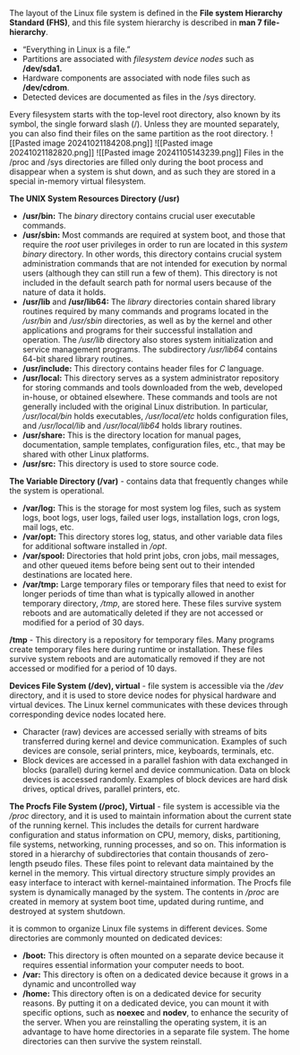 The layout of the Linux file system is defined in the **File system Hierarchy Standard (FHS)**, and this file system hierarchy is described in **man 7 file-hierarchy**.

- “Everything in Linux is a file.” 
- Partitions are associated with _filesystem device nodes_ such as **/dev/sda1.** 
- Hardware components are associated with node files such as **/dev/cdrom**. 
- Detected devices are documented as files in the /sys directory.

Every filesystem starts with the top-level root directory, also known by its symbol, the single forward slash (/). Unless they are mounted separately, you can also find their files on the same partition as the root directory.
![[Pasted image 20241021184208.png]]
![[Pasted image 20241021182820.png]]
![[Pasted image 20241105143239.png]]
Files in the /proc and /sys directories are filled only during the boot process and disappear when a system is shut down, and as such they are stored in a special in-memory virtual filesystem.

**The UNIX System Resources Directory (/usr)**

- **/usr/bin:** The _binary_ directory contains crucial user executable commands.
- **/usr/sbin:** Most commands are required at system boot, and those that require the _root_ user privileges in order to run are located in this _system binary_ directory. In other words, this directory contains crucial system administration commands that are not intended for execution by normal users (although they can still run a few of them). This directory is not included in the default search path for normal users because of the nature of data it holds.
- **/usr/lib** and **/usr/lib64:** The _library_ directories contain shared library routines required by many commands and programs located in the _/usr/bin_ and _/usr/sbin_ directories, as well as by the kernel and other applications and programs for their successful installation and operation. The _/usr/lib_ directory also stores system initialization and service management programs. The subdirectory _/usr/lib64_ contains 64-bit shared library routines.
- **/usr/include:** This directory contains header files for _C_ language.
- **/usr/local:** This directory serves as a system administrator repository for storing commands and tools downloaded from the web, developed in-house, or obtained elsewhere. These commands and tools are not generally included with the original Linux distribution. In particular, _/usr/local/bin_ holds executables, _/usr/local/etc_ holds configuration files, and _/usr/local/lib_ and _/usr/local/lib64_ holds library routines.
- **/usr/share:** This is the directory location for manual pages, documentation, sample templates, configuration files, etc., that may be shared with other Linux platforms.
- **/usr/src:** This directory is used to store source code.

**The Variable Directory (/var)** - contains data that frequently changes while the system is operational.

- **/var/log:** This is the storage for most system log files, such as system logs, boot logs, user logs, failed user logs, installation logs, cron logs, mail logs, etc.
- **/var/opt:** This directory stores log, status, and other variable data files for additional software installed in _/opt_.
- **/var/spool:** Directories that hold print jobs, cron jobs, mail messages, and other queued items before being sent out to their intended destinations are located here.
- **/var/tmp:** Large temporary files or temporary files that need to exist for longer periods of time than what is typically allowed in another temporary directory, _/tmp_, are stored here. These files survive system reboots and are automatically deleted if they are not accessed or modified for a period of 30 days.

**/tmp** - This directory is a repository for temporary files. Many programs create temporary files here during runtime or installation. These files survive system reboots and are automatically removed if they are not accessed or modified for a period of 10 days.

**Devices File System (/dev), virtual** - file system is accessible via the _/dev_ directory, and it is used to store device nodes for physical hardware and virtual devices. The Linux kernel communicates with these devices through corresponding device nodes located here.
- Character (raw) devices are accessed serially with streams of bits transferred during kernel and device communication. Examples of such devices are console, serial printers, mice, keyboards, terminals, etc.
- Block devices are accessed in a parallel fashion with data exchanged in blocks (parallel) during kernel and device communication. Data on block devices is accessed randomly. Examples of block devices are hard disk drives, optical drives, parallel printers, etc.

**The Procfs File System (/proc), Virtual** - file system is accessible via the _/proc_ directory, and it is used to maintain information about the current state of the running kernel. This includes the details for current hardware configuration and status information on CPU, memory, disks, partitioning, file systems, networking, running processes, and so on. This information is stored in a hierarchy of subdirectories that contain thousands of zero-length pseudo files. These files point to relevant data maintained by the kernel in the memory. This virtual directory structure simply provides an easy interface to interact with kernel-maintained information. The Procfs file system is dynamically managed by the system. The contents in _/proc_ are created in memory at system boot time, updated during runtime, and destroyed at system shutdown.


it is common to organize Linux file systems in different devices. Some directories are commonly mounted on dedicated devices:
- **/boot:** This directory is often mounted on a separate device because it requires essential information your computer needs to boot.
- **/var:** This directory is often on a dedicated device because it grows in a dynamic and uncontrolled way
- **/home:** This directory often is on a dedicated device for security reasons. By putting it on a dedicated device, you can mount it with specific options, such as **noexec** and **nodev**, to enhance the security of the server. When you are reinstalling the operating system, it is an advantage to have home directories in a separate file system. The home directories can then survive the system reinstall.
